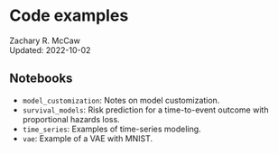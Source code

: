 # Code examples

Zachary R. McCaw <br> Updated: 2022-10-02

## Notebooks

* `model_customization`: Notes on model customization. 
* `survival_models`: Risk prediction for a time-to-event outcome with proportional hazards loss.
* `time_series`: Examples of time-series modeling.
* `vae`: Example of a VAE with MNIST.
